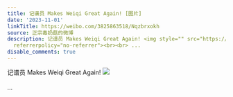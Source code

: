 ```yaml
---
title: 记谱员 Makes Weiqi Great Again! [图片]
date: '2023-11-01'
linkTitle: https://weibo.com/3825863518/Nqzbrxokh
source: 正宗毒奶菇的微博
description: 记谱员 Makes Weiqi Great Again! <img style="" src="https://tvax4.sinaimg.cn/large/e40a0b5egy1hjfqa3ftspj20wi1yc0zx.jpg"
  referrerpolicy="no-referrer"><br><br> ...
disable_comments: true
---
```

记谱员 Makes Weiqi Great Again! <img style="" src="https://tvax4.sinaimg.cn/large/e40a0b5egy1hjfqa3ftspj20wi1yc0zx.jpg" referrerpolicy="no-referrer"><br><br> ...